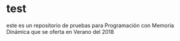 # test

este es un repositorio de pruebas para Programación con Memoria Dinámica que se oferta en Verano del 2018
